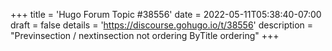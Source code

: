 +++
title = 'Hugo Forum Topic #38556'
date = 2022-05-11T05:38:40-07:00
draft = false
details = 'https://discourse.gohugo.io/t/38556'
description = "Previnsection / nextinsection not ordering ByTitle ordering"
+++
